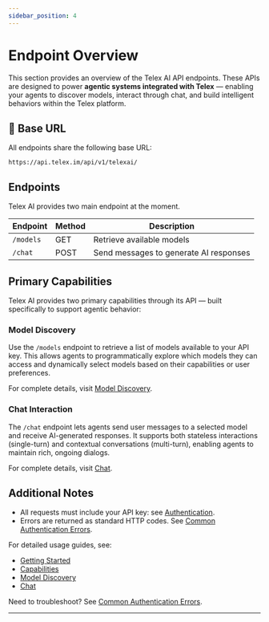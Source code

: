 ```yaml
---
sidebar_position: 4
---
```

# Endpoint Overview

This section provides an overview of the Telex AI API endpoints. These APIs are designed to power **agentic systems integrated with Telex** — enabling your agents to discover models, interact through chat, and build intelligent behaviors within the Telex platform.

## 🔗 Base URL

All endpoints share the following base URL:

```text
https://api.telex.im/api/v1/telexai/
```

## Endpoints 
Telex AI provides two main endpoint at the moment.

| Endpoint  | Method | Description                            |
| --------- | ------ | -------------------------------------- |
| `/models` | GET    | Retrieve available models              |
| `/chat`   | POST   | Send messages to generate AI responses |


## Primary Capabilities
Telex AI provides two primary capabilities through its API — built specifically to support agentic behavior:

### Model Discovery

Use the `/models` endpoint to retrieve a list of models available to your API key. This allows agents to programmatically explore which models they can access and dynamically select models based on their capabilities or user preferences.

For complete details, visit [Model Discovery](./api-capabilites/model-discovery).


### Chat Interaction

The `/chat` endpoint lets agents send user messages to a selected model and receive AI-generated responses. It supports both stateless interactions (single-turn) and contextual conversations (multi-turn), enabling agents to maintain rich, ongoing dialogs.

For complete details, visit [Chat](./api-capabilites/chat-interaction/).


## Additional Notes

* All requests must include your API key: see [Authentication](./authentication).
* Errors are returned as standard HTTP codes. See [Common Authentication Errors](./authentication#-common-authentication-errors).


For detailed usage guides, see:

* [Getting Started](./authentication)
* [Capabilities](./capabilities)
* [Model Discovery](./model-discovery)
* [Chat](./chat-interaction/overview)

Need to troubleshoot? See [Common Authentication Errors](./authentication#-common-authentication-errors).

---
